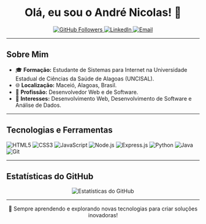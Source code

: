 <h1 align="center">Olá, eu sou o André Nicolas! 👋</h1>

<p align="center">
  <a href="https://github.com/devAndreNicolas">
    <img src="https://img.shields.io/github/followers/devAndreNicolas?label=Follow&style=social" alt="GitHub Followers">
  </a>
  <a href="https://www.linkedin.com/in/devandrenicolas">
    <img src="https://img.shields.io/badge/-LinkedIn-blue?style=flat-square&logo=Linkedin&logoColor=white&link=https://www.linkedin.com/in/devandrenicolas" alt="LinkedIn">
  </a>
  <a href="mailto:devandrenicolas@gmail.com">
    <img src="https://img.shields.io/badge/-Email-c14438?style=flat-square&logo=Gmail&logoColor=white&link=mailto:devandrenicolas@gmail.com" alt="Email">
  </a>
</p>

---

## Sobre Mim

- 🎓 **Formação:** Estudante de Sistemas para Internet na Universidade Estadual de Ciências da Saúde de Alagoas (UNCISAL).
- 🌐 **Localização:** Maceió, Alagoas, Brasil.
- 💼 **Profissão:** Desenvolvedor Web e de Software.
- 🚀 **Interesses:** Desenvolvimento Web, Desenvolvimento de Software e Análise de Dados.

---

## Tecnologias e Ferramentas

![HTML5](https://img.shields.io/badge/-HTML5-E34F26?style=flat-square&logo=html5&logoColor=white)
![CSS3](https://img.shields.io/badge/-CSS3-1572B6?style=flat-square&logo=css3&logoColor=white)
![JavaScript](https://img.shields.io/badge/-JavaScript-F7DF1E?style=flat-square&logo=javascript&logoColor=black)
![Node.js](https://img.shields.io/badge/-Node.js-339933?style=flat-square&logo=node.js&logoColor=white)
![Express.js](https://img.shields.io/badge/-Express.js-000000?style=flat-square&logo=express&logoColor=white)
![Python](https://img.shields.io/badge/-Python-3776AB?style=flat-square&logo=python&logoColor=white)
![Java](https://img.shields.io/badge/-Java-007396?style=flat-square&logo=java&logoColor=white)
![Git](https://img.shields.io/badge/-Git-F05032?style=flat-square&logo=git&logoColor=white)

---

## Estatísticas do GitHub

<p align="center">
  <img src="https://github-readme-stats.vercel.app/api?username=devAndreNicolas&show_icons=true&theme=radical" alt="Estatísticas do GitHub">
</p>

---

<p align="center">
  🚀 Sempre aprendendo e explorando novas tecnologias para criar soluções inovadoras!
</p>

